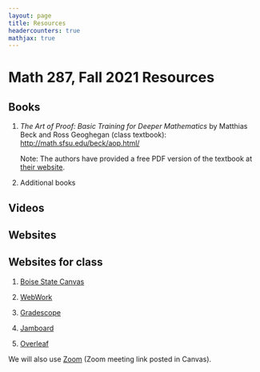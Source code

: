 ```yaml
---
layout: page
title: Resources
headercounters: true
mathjax: true
---
```


# Math 287, Fall 2021 Resources

## Books

1.  *The Art of Proof: Basic Training for Deeper Mathematics*
    by Matthias Beck and Ross Geoghegan (class textbook):
    <http://math.sfsu.edu/beck/aop.html/>
    
    Note: The authors have provided a free PDF version of the textbook
    at [their website](http://math.sfsu.edu/beck/aop.html).

2.  Additional books


## Videos

## Websites


## Websites for class

1.  [Boise State Canvas](https://boisestatecanvas.instructure.com/)

2.  [WebWork](https://calculus.boisestate.edu/webwork2/)

3.  [Gradescope](https://gradescope.com/)

4.  [Jamboard](https://jamboard.google.com/)

5.  [Overleaf](https://overleaf.com/)

We will also use [Zoom](https://boisestate.zoom.us) (Zoom meeting link posted in Canvas).

